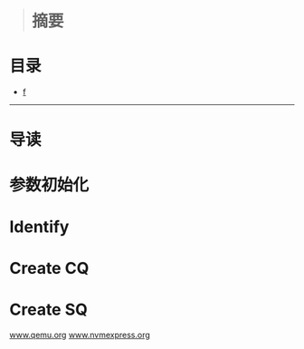 
>摘要
>====
>

目录
====
*   [f](#)


***

<h1 id="overview">导读</h1>

<h1 id="">参数初始化</h1>

<h1 id="">Identify</h1>

<h1 id="">Create CQ</h1>

<h1 id="">Create SQ</h1>


www.qemu.org
www.nvmexpress.org